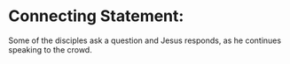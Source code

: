 # Connecting Statement:

Some of the disciples ask a question and Jesus responds, as he continues speaking to the crowd.